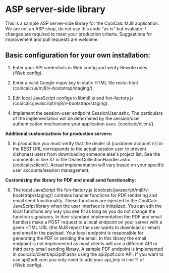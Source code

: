 # ASP server-side library
This is a sample ASP server-side library for the CoolCalc MJ8 application.  We are not an ASP shop, do not use this code "as is" but evaluate if changes are required to meet your production criteria.  Suggestions for improvement and pull requests are welcome.

## Basic configuration for your own installation:
1. Enter your API credentials in Web.config and verify Rewrite rules (/Web.config).

2. Enter a valid Google maps key in static HTML file restui.html (coolcalc/ui/mj8/v-bootstrap/staging/).

3. Edit local JavaScript configs in libmj8.js and fun-factory.js (coolcalc/javascript/mj8/v-bootstrap/staging).

4. Implement the session-user endpoint SessionUser.ashx.  The particulars of the implementation will be determined by the session/user authentication mechanisms your application uses. (coolcalc/client/).
 
**Additional customizations for production servers:**

5. In production you must verify that the dealer id (customer account nr) in the REST URL corresponds to the actual session user to prevent dishonest users from downloading someone else's project list.  See the comments in line 37 in file DealerCollectionHandler.ashx (coolcalc/client/).  Actual implementation will vary based on your specific user accounts/session management.

**Customizing the library for PDF and email send functionality:**

6. The local JavaScript file fun-factory.js (coolcalc/javascript/mj8/v-bootstrap/staging/) contains handler functions for PDF rendering and email send functionality.  These functions are injected to the CoolCalc JavaScript library when the user interface is initialized.  You can edit the local functions any way you see fit as long as you do not change the function signatures.  In their standard implementation the PDF and email handlers make a POST request to a local endpoint on your server with a given HTML URL (the MJ8 report the user wants to download or email) and email in the payload.  Your local endpoint is responsible for generating the PDF or sending the email.  In this library the email endpoint is not implemented as most clients will use a different API or third party email sending library.  A sample PDF endpoint is implemented in coolcalc/client/api2pdf.ashx using the api2pdf.com API.  If you want to use api2pdf.com you only need to add your api_key in line 11 of (/Web.config).